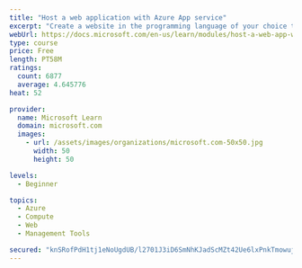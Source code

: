 ```yaml
---
title: "Host a web application with Azure App service"
excerpt: "Create a website in the programming language of your choice through the hosted web app platform in Azure App Service."
webUrl: https://docs.microsoft.com/en-us/learn/modules/host-a-web-app-with-azure-app-service/
type: course
price: Free
length: PT58M
ratings:
  count: 6877
  average: 4.645776
heat: 52

provider:
  name: Microsoft Learn
  domain: microsoft.com
  images:
    - url: /assets/images/organizations/microsoft.com-50x50.jpg
      width: 50
      height: 50

levels:
  - Beginner

topics:
  - Azure
  - Compute
  - Web
  - Management Tools

secured: "knSRofPdH1tj1eNoUgdUB/l2701J3iD6SmNhKJadScMZt42Ue6lxPnkTmowujYvqCMVsyVyMe9MdiSxfzd0PxI9FfI2QcOaAer3NBr/0LP1pUC4gj6a132ZghenKMM0wY3tx44ZClbFU+Qm8X+MBLarNcyDCAO3/aC03tfhMwe6El11fHBO/3Xdse9SZmTTAhbgWkezsu/HSLZkOnR4kmL1u7dyav2l6ELqvrPr6k9osWIqJHL3GzLowk+CTyKzWqcYoV4G/ljCTB4k2e2nGlia4IiGa1aGS8+iGwiWOGPTdrTU9SYywG+eYEril9w+Jtj09MDodUgcMHgvED2Pn94YS4vt8qLiRPymjPFvHoEZnWxWC7zHurs4ME2OKlqDS9sDLXDoue7jcm8XWpZt7X0Jkbvp2zPkadrQ6QyCPWJE=;gTd6NIh6RQRCCd6qjyguQg=="
---
```


